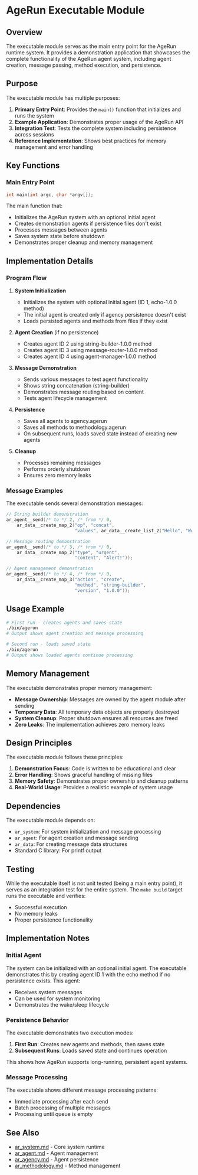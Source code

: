 # AgeRun Executable Module

## Overview

The executable module serves as the main entry point for the AgeRun runtime system. It provides a demonstration application that showcases the complete functionality of the AgeRun agent system, including agent creation, message passing, method execution, and persistence.

## Purpose

The executable module has multiple purposes:

1. **Primary Entry Point**: Provides the `main()` function that initializes and runs the system
2. **Example Application**: Demonstrates proper usage of the AgeRun API
3. **Integration Test**: Tests the complete system including persistence across sessions
4. **Reference Implementation**: Shows best practices for memory management and error handling

## Key Functions

### Main Entry Point

```c
int main(int argc, char *argv[]);
```

The main function that:
- Initializes the AgeRun system with an optional initial agent
- Creates demonstration agents if persistence files don't exist
- Processes messages between agents
- Saves system state before shutdown
- Demonstrates proper cleanup and memory management

## Implementation Details

### Program Flow

1. **System Initialization**
   - Initializes the system with optional initial agent (ID 1, echo-1.0.0 method)
   - The initial agent is created only if agency persistence doesn't exist
   - Loads persisted agents and methods from files if they exist

2. **Agent Creation** (if no persistence)
   - Creates agent ID 2 using string-builder-1.0.0 method
   - Creates agent ID 3 using message-router-1.0.0 method
   - Creates agent ID 4 using agent-manager-1.0.0 method

3. **Message Demonstration**
   - Sends various messages to test agent functionality
   - Shows string concatenation (string-builder)
   - Demonstrates message routing based on content
   - Tests agent lifecycle management

4. **Persistence**
   - Saves all agents to agency.agerun
   - Saves all methods to methodology.agerun
   - On subsequent runs, loads saved state instead of creating new agents

5. **Cleanup**
   - Processes remaining messages
   - Performs orderly shutdown
   - Ensures zero memory leaks

### Message Examples

The executable sends several demonstration messages:

```c
// String builder demonstration
ar_agent__send(/* to */ 2, /* from */ 0, 
    ar_data__create_map_2("op", "concat", 
                          "values", ar_data__create_list_2("Hello", "World")));

// Message routing demonstration  
ar_agent__send(/* to */ 3, /* from */ 0,
    ar_data__create_map_2("type", "urgent",
                          "content", "Alert!"));

// Agent management demonstration
ar_agent__send(/* to */ 4, /* from */ 0,
    ar_data__create_map_3("action", "create",
                          "method", "string-builder",
                          "version", "1.0.0"));
```

## Usage Example

```bash
# First run - creates agents and saves state
./bin/agerun
# Output shows agent creation and message processing

# Second run - loads saved state
./bin/agerun  
# Output shows loaded agents continue processing
```

## Memory Management

The executable demonstrates proper memory management:

- **Message Ownership**: Messages are owned by the agent module after sending
- **Temporary Data**: All temporary data objects are properly destroyed
- **System Cleanup**: Proper shutdown ensures all resources are freed
- **Zero Leaks**: The implementation achieves zero memory leaks

## Design Principles

The executable module follows these principles:

1. **Demonstration Focus**: Code is written to be educational and clear
2. **Error Handling**: Shows graceful handling of missing files
3. **Memory Safety**: Demonstrates proper ownership and cleanup patterns
4. **Real-World Usage**: Provides a realistic example of system usage

## Dependencies

The executable module depends on:
- `ar_system`: For system initialization and message processing
- `ar_agent`: For agent creation and message sending
- `ar_data`: For creating message data structures
- Standard C library: For printf output

## Testing

While the executable itself is not unit tested (being a main entry point), it serves as an integration test for the entire system. The `make build` target runs the executable and verifies:
- Successful execution
- No memory leaks
- Proper persistence functionality

## Implementation Notes

### Initial Agent

The system can be initialized with an optional initial agent. The executable demonstrates this by creating agent ID 1 with the echo method if no persistence exists. This agent:
- Receives system messages
- Can be used for system monitoring
- Demonstrates the wake/sleep lifecycle

### Persistence Behavior

The executable demonstrates two execution modes:
1. **First Run**: Creates new agents and methods, then saves state
2. **Subsequent Runs**: Loads saved state and continues operation

This shows how AgeRun supports long-running, persistent agent systems.

### Message Processing

The executable shows different message processing patterns:
- Immediate processing after each send
- Batch processing of multiple messages
- Processing until queue is empty

## See Also

- [ar_system.md](ar_system.md) - Core system runtime
- [ar_agent.md](ar_agent.md) - Agent management
- [ar_agency.md](ar_agency.md) - Agent persistence
- [ar_methodology.md](ar_methodology.md) - Method management